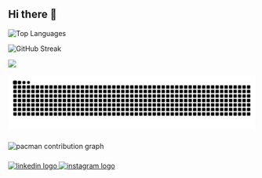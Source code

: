 ## Hi there 👋

![Top Languages](https://github-readme-stats.vercel.app/api/top-langs/?username=kholilapras&layout=compact&langs_count=8&theme=dark)

![GitHub Streak](https://streak-stats.demolab.com?user=kholilapras&theme=dark&hide_border=true)

![](https://komarev.com/ghpvc/?username=kholilapras&color=blue)

<img src="https://raw.githubusercontent.com/kholilapras/kholilapras/output/snake.svg" alt="Snake animation" />

###

<picture>
  <source media="(prefers-color-scheme: dark)" srcset="https://raw.githubusercontent.com/kholilapras/kholilapras/output/pacman-contribution-graph-dark.svg">
  <source media="(prefers-color-scheme: light)" srcset="https://raw.githubusercontent.com/kholilapras/kholilapras/output/pacman-contribution-graph.svg">
  <img alt="pacman contribution graph" src="https://raw.githubusercontent.com/kholilapras/kholilapras/output/pacman-contribution-graph.svg">
</picture>

###

<div align="left">
  <a href="https://www.instagram.com/khlaprs">
    <img src="https://raw.githubusercontent.com/maurodesouza/profile-readme-generator/master/src/assets/icons/social/linkedin/default.svg" width="52" height="40" alt="linkedin logo"/ >    
  </a>
  <a href="www.linkedin.com/in/khlaprs">
    <img src="https://raw.githubusercontent.com/maurodesouza/profile-readme-generator/master/src/assets/icons/social/instagram/default.svg" width="52" height="40" alt="instagram logo" />
  </a>
</div>

###



<!--
**kholilapras/kholilapras** is a ✨ _special_ ✨ repository because its `README.md` (this file) appears on your GitHub profile.

Here are some ideas to get you started:

- 🔭 I’m currently working on ...
- 🌱 I’m currently learning ...
- 👯 I’m looking to collaborate on ...
- 🤔 I’m looking for help with ...
- 💬 Ask me about ...
- 📫 How to reach me: ...
- 😄 Pronouns: ...
- ⚡ Fun fact: ...
-->

